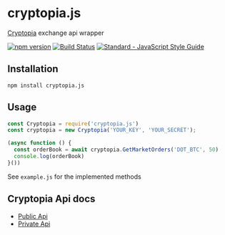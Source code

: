 # cryptopia.js

[Cryptopia](https://www.cryptopia.co.nz/Exchange/) exchange api wrapper

[![npm version](https://badge.fury.io/js/cryptopia.js.svg)](https://www.npmjs.com/package/cryptopia.js)
[![Build Status](https://travis-ci.org/Coac/cryptopia.js.svg?branch=master)](https://travis-ci.org/Coac/cryptopia.js)
[![Standard - JavaScript Style Guide](https://img.shields.io/badge/code%20style-standard-brightgreen.svg)](http://standardjs.com/)

## Installation

    npm install cryptopia.js

## Usage

```js
const Cryptopia = require('cryptopia.js')
const cryptopia = new Cryptopia('YOUR_KEY', 'YOUR_SECRET');

(async function () {
  const orderBook = await cryptopia.GetMarketOrders('DOT_BTC', 50)
  console.log(orderBook)
}())
```

See  `example.js` for the implemented methods

## Cryptopia Api docs
- [Public Api](https://www.cryptopia.co.nz/Forum/Thread/255)
- [Private Api](https://www.cryptopia.co.nz/Forum/Thread/256)
